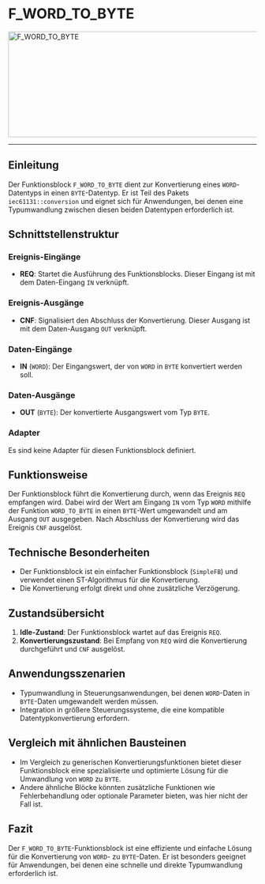 # F_WORD_TO_BYTE

<img width="1439" height="214" alt="F_WORD_TO_BYTE" src="https://github.com/user-attachments/assets/f145baeb-c930-43aa-803f-40e3e50a88fe" />

* * * * * * * * * *
## Einleitung
Der Funktionsblock `F_WORD_TO_BYTE` dient zur Konvertierung eines `WORD`-Datentyps in einen `BYTE`-Datentyp. Er ist Teil des Pakets `iec61131::conversion` und eignet sich für Anwendungen, bei denen eine Typumwandlung zwischen diesen beiden Datentypen erforderlich ist.

## Schnittstellenstruktur
### **Ereignis-Eingänge**
- **REQ**: Startet die Ausführung des Funktionsblocks. Dieser Eingang ist mit dem Daten-Eingang `IN` verknüpft.

### **Ereignis-Ausgänge**
- **CNF**: Signalisiert den Abschluss der Konvertierung. Dieser Ausgang ist mit dem Daten-Ausgang `OUT` verknüpft.

### **Daten-Eingänge**
- **IN** (`WORD`): Der Eingangswert, der von `WORD` in `BYTE` konvertiert werden soll.

### **Daten-Ausgänge**
- **OUT** (`BYTE`): Der konvertierte Ausgangswert vom Typ `BYTE`.

### **Adapter**
Es sind keine Adapter für diesen Funktionsblock definiert.

## Funktionsweise
Der Funktionsblock führt die Konvertierung durch, wenn das Ereignis `REQ` empfangen wird. Dabei wird der Wert am Eingang `IN` vom Typ `WORD` mithilfe der Funktion `WORD_TO_BYTE` in einen `BYTE`-Wert umgewandelt und am Ausgang `OUT` ausgegeben. Nach Abschluss der Konvertierung wird das Ereignis `CNF` ausgelöst.

## Technische Besonderheiten
- Der Funktionsblock ist ein einfacher Funktionsblock (`SimpleFB`) und verwendet einen ST-Algorithmus für die Konvertierung.
- Die Konvertierung erfolgt direkt und ohne zusätzliche Verzögerung.

## Zustandsübersicht
1. **Idle-Zustand**: Der Funktionsblock wartet auf das Ereignis `REQ`.
2. **Konvertierungszustand**: Bei Empfang von `REQ` wird die Konvertierung durchgeführt und `CNF` ausgelöst.

## Anwendungsszenarien
- Typumwandlung in Steuerungsanwendungen, bei denen `WORD`-Daten in `BYTE`-Daten umgewandelt werden müssen.
- Integration in größere Steuerungssysteme, die eine kompatible Datentypkonvertierung erfordern.

## Vergleich mit ähnlichen Bausteinen
- Im Vergleich zu generischen Konvertierungsfunktionen bietet dieser Funktionsblock eine spezialisierte und optimierte Lösung für die Umwandlung von `WORD` zu `BYTE`.
- Andere ähnliche Blöcke könnten zusätzliche Funktionen wie Fehlerbehandlung oder optionale Parameter bieten, was hier nicht der Fall ist.

## Fazit
Der `F_WORD_TO_BYTE`-Funktionsblock ist eine effiziente und einfache Lösung für die Konvertierung von `WORD`- zu `BYTE`-Daten. Er ist besonders geeignet für Anwendungen, bei denen eine schnelle und direkte Typumwandlung erforderlich ist.
